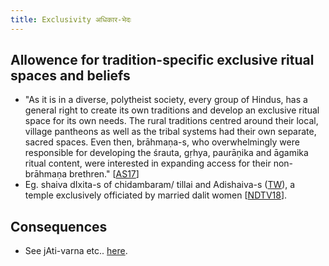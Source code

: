 ```yaml
---
title: Exclusivity अधिकार-भेदः
---
```



## Allowence for tradition-specific exclusive ritual spaces and beliefs

- "As it is in a diverse, polytheist society, every group of Hindus, has a general right to create its own traditions and develop an exclusive ritual space for its own needs. The rural traditions centred around their local, village pantheons as well as the tribal systems had their own separate, sacred spaces. Even then, brāhmaṇa-s, who overwhelmingly were responsible for developing the śrauta, gṛhya, paurāṇika and āgamika ritual content, were interested in expanding access for their non- brāhmaṇa brethren." \[[AS17](http://indiafacts.org/access-ritual-knowledge-hinduism-case-veda-agama/)\]
- Eg. shaiva dIxita-s of chidambaram/ tillai and Adishaiva-s ([TW](https://twitter.com/GhorAngirasa/status/890124547244122112)), a temple exclusively officiated by married dalit women \[[NDTV18](https://www.ndtv.com/india-news/in-odisha-a-temple-where-only-dalit-women-are-allowed-breaks-rules-first-time-in-400-years-1841251)\].

  

## Consequences

- See jAti-varna etc.. [here](https://sites.google.com/site/hinduvichaarah/3-civilizational-appraisal/jatih-varnah).